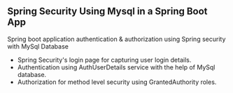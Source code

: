 ## Spring Security Using Mysql in a Spring Boot App
Spring boot application authentication &amp; authorization using Spring security with MySql Database

- Spring Security's login page for capturing user login details.
- Authentication using AuthUserDetails service with the help of MySql database.
- Authorization for method level security using GrantedAuthority roles.

